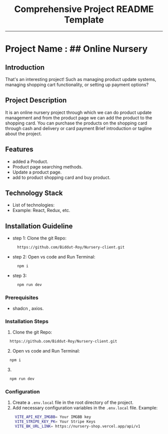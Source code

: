 <div align="center">
  <h1>Comprehensive Project README Template</h1>
</div>

---

# Project Name : ## Online Nursery

## Introduction

That's an interesting project! Such as managing product update systems, managing shopping cart functionality, or setting up payment options?

## Project Description

It is an online nursery project through which we can do product update management and from the product page we can add the product to the shopping card. You can purchase the products on the shopping card through cash and delivery or card payment
Brief introduction or tagline about the project.

## Features

- added a Product.
- Product page searching methods.
- Update a product page.
- add to product shopping card and buy product.

## Technology Stack

- List of technologies:
- Example: React, Redux, etc.

## Installation Guideline

- step 1: Clone the git Repo:
  ```bash
    https://github.com/Biddut-Roy/Nursery-client.git
  ```
- step 2: Open vs code and Run Terminal:
  ```bash
    npm i
  ```
- step 3:
  ```bash
    npm run dev
  ```

### Prerequisites

- shadcn , axios.

### Installation Steps

1. Clone the git Repo:

```bash
  https://github.com/Biddut-Roy/Nursery-client.git
```

2. Open vs code and Run Terminal:

```bash
  npm i
```

3.

```bash
  npm run dev
```

### Configuration

1. Create a `.env.local` file in the root directory of the project.
2. Add necessary configuration variables in the `.env.local` file.
   Example:
   ```bash
    VITE_API_KEY_IMGBB= Your IMGBB key
    VITE_STRIPE_KEY_PK= Your Stripe Keys
    VITE_BK_URL_LINK= https://nursery-shop.vercel.app/api/v1
   ```
